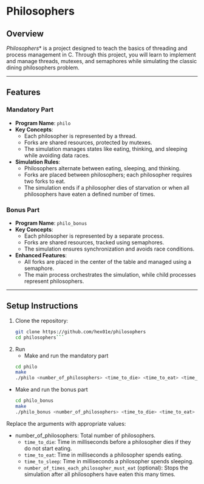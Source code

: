 # Philosophers

## Overview

*Philosophers** is a project designed to teach the basics of threading and process management in C. Through this project, you will learn to implement and manage threads, mutexes, and semaphores while simulating the classic dining philosophers problem.

---

## Features

### Mandatory Part
- **Program Name**: `philo`
- **Key Concepts**:
  - Each philosopher is represented by a thread.
  - Forks are shared resources, protected by mutexes.
  - The simulation manages states like eating, thinking, and sleeping while avoiding data races.
- **Simulation Rules**:
  - Philosophers alternate between eating, sleeping, and thinking.
  - Forks are placed between philosophers; each philosopher requires two forks to eat.
  - The simulation ends if a philosopher dies of starvation or when all philosophers have eaten a defined number of times.

### Bonus Part
- **Program Name**: `philo_bonus`
- **Key Concepts**:
  - Each philosopher is represented by a separate process.
  - Forks are shared resources, tracked using semaphores.
  - The simulation ensures synchronization and avoids race conditions.
- **Enhanced Features**:
  - All forks are placed in the center of the table and managed using a semaphore.
  - The main process orchestrates the simulation, while child processes represent philosophers.

---

## Setup Instructions

1. Clone the repository:
   ```bash
   git clone https://github.com/hex01e/philosophers
   cd philosophers```
2. Run
   - Make and run the mandatory part
   ```bash
   cd philo
   make 
   ./philo <number_of_philosophers> <time_to_die> <time_to_eat> <time_to_sleep> [number_of_times_each_philosopher_must_eat```
  - Make and run the bonus part
    ```bash
    cd philo_bonus
    make
    ./philo_bonus <number_of_philosophers> <time_to_die> <time_to_eat> <time_to_sleep> [number_of_times_each_philosopher_must_eat]```
  Replace the arguments with appropriate values:

  - number_of_philosophers: Total number of philosophers.
      - `time_to_die`: Time in milliseconds before a philosopher dies if they do not start eating.
      - `time_to_eat`: Time in milliseconds a philosopher spends eating.
      - `time_to_sleep`: Time in milliseconds a philosopher spends sleeping.
      - `number_of_times_each_philosopher_must_eat` (optional): Stops the simulation after all philosophers have eaten this many times.
  
